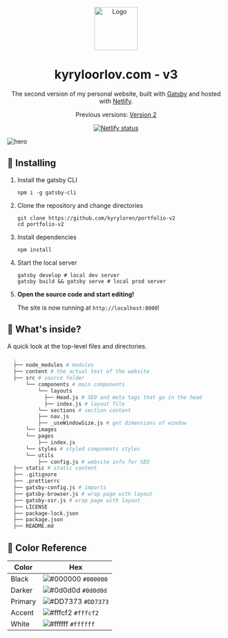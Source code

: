 <p align="center">
  <a href="https://www.gatsbyjs.org">
    <img alt="Logo" src="https://i.imgur.com/34HanMA.png" width="100" />
  </a>
</p>
<h1 align="center">
  kyryloorlov.com - v3
</h1>
<p align="center">
  The second version of my personal website, built with <a href="https://www.gatsbyjs.org" target="_blank">Gatsby</a> and hosted with <a href="https://www.netlify.com" target="_blank">Netlify</a>.
</p>
<p align="center">
  Previous versions:
  <a href="https://github.com/kyryloren/portfolio-v2" target="_blank">Version 2</a>
</p>
<p align="center">
  <a href="https://app.netlify.com/sites/kyrylo-v3/deploys" target="_blank">
    <img src="https://api.netlify.com/api/v1/badges/e98b92c3-645c-4dff-b533-68f516962dc8/deploy-status" alt="Netlify status" />
  </a>
</p>

![hero](https://i.imgur.com/1hY4Zjy.png)

## 🚀 Installing

1.  Install the gatsby CLI

    ```shell
    npm i -g gatsby-cli
    ```

2. Clone the repository and change directories

    ```shell
    git clone https://github.com/kyryloren/portfolio-v2
    cd portfolio-v2
    ```

3. Install dependencies
    ```shell
    npm install
    ```
4. Start the local server
    ```shell
    gatsby develop # local dev server
    gatsby build && gatsby serve # local prod server
    ```

1.  **Open the source code and start editing!**

    The site is now running at `http://localhost:8000`!

## 🧐 What's inside?

A quick look at the top-level files and directories.

```sh
  .
  ├── node_modules # modules
  ├── content # the actual text of the website
  ├── src # source folder
      └── components # main components
          └── layouts
            ├── Head.js # SEO and meta tags that go in the head
            ├── index.js # layout file
          └── sections # section content
          ├── nav.js
          ├── _useWindowSize.js # get dimensions of window
      └── images
      └── pages
          ├── index.js
      └── styles # styled components styles
      └── utils
          ├── config.js # website info for SEO
  ├── static # static content
  ├── .gitignore
  ├── .prettierrc
  ├── gatsby-config.js # imports
  ├── gatsby-browser.js # wrap page with layout
  ├── gatsby-ssr.js # wrap page with layout
  ├── LICENSE
  ├── package-lock.json
  ├── package.json
  ├── README.md
 ```
 
 ## 🎨 Color Reference
| Color          | Hex                                                                |
| -------------- | ------------------------------------------------------------------ |
| Black          | ![#000000](https://via.placeholder.com/10/0000?text=+) `#000000` |
| Darker         | ![#0d0d0d](https://via.placeholder.com/10/0d0d0d?text=+) `#0d0d0d` |
| Primary        | ![#DD7373](https://via.placeholder.com/10/DD7373?text=+) `#DD7373` |
| Accent         | ![#fffcf2](https://via.placeholder.com/10/fffcf2?text=+) `#fffcf2` |
| White          | ![#ffffff](https://via.placeholder.com/10/ffffff?text=+) `#ffffff` |
